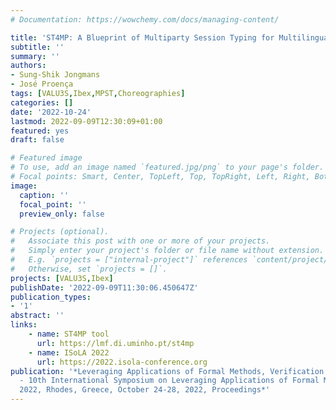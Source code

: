 ```yaml
---
# Documentation: https://wowchemy.com/docs/managing-content/

title: 'ST4MP: A Blueprint of Multiparty Session Typing for Multilingual Programming'
subtitle: ''
summary: ''
authors:
- Sung-Shik Jongmans
- José Proença
tags: [VALU3S,Ibex,MPST,Choreographies]
categories: []
date: '2022-10-24'
lastmod: 2022-09-09T12:30:09+01:00
featured: yes
draft: false

# Featured image
# To use, add an image named `featured.jpg/png` to your page's folder.
# Focal points: Smart, Center, TopLeft, Top, TopRight, Left, Right, BottomLeft, Bottom, BottomRight.
image:
  caption: ''
  focal_point: ''
  preview_only: false

# Projects (optional).
#   Associate this post with one or more of your projects.
#   Simply enter your project's folder or file name without extension.
#   E.g. `projects = ["internal-project"]` references `content/project/deep-learning/index.md`.
#   Otherwise, set `projects = []`.
projects: [VALU3S,Ibex]
publishDate: '2022-09-09T11:30:06.450647Z'
publication_types:
- '1'
abstract: ''
links:
    - name: ST4MP tool
      url: https://lmf.di.uminho.pt/st4mp
    - name: ISoLA 2022
      url: https://2022.isola-conference.org
publication: '*Leveraging Applications of Formal Methods, Verification and Validation
  - 10th International Symposium on Leveraging Applications of Formal Methods, ISoLA
  2022, Rhodes, Greece, October 24-28, 2022, Proceedings*'
---
```

